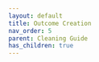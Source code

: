 ```yaml
---
layout: default
title: Outcome Creation
nav_order: 5
parent: Cleaning Guide
has_children: true
---
```

